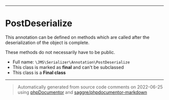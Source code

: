 ***

# PostDeserialize

This annotation can be defined on methods which are called after the
deserialization of the object is complete.

These methods do not necessarily have to be public.

* Full name: `\JMS\Serializer\Annotation\PostDeserialize`
* This class is marked as **final** and can't be subclassed
* This class is a **Final class**






***
> Automatically generated from source code comments on 2022-06-25 using [phpDocumentor](http://www.phpdoc.org/) and [saggre/phpdocumentor-markdown](https://github.com/Saggre/phpDocumentor-markdown)

